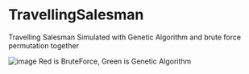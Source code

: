 # TravellingSalesman
Travelling Salesman Simulated with Genetic Algorithm and brute force permutation together

![image](https://user-images.githubusercontent.com/63313585/194723474-c5f4528e-a545-49d3-93fc-3559de14ba70.png)
Red is BruteForce, Green is Genetic Algorithm
